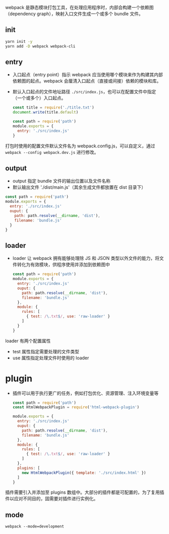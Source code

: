 webpack 是静态模块打包工具，在处理应用程序时，内部会构建一个依赖图（dependency graph），映射入口文件生成一个或多个 bundle 文件。

## init

```bash
yarn init -y
yarn add -D webpack webpack-cli
```

## entry

- 入口起点（entry point）指示 webpack 应当使用哪个模块来作为构建其内部依赖图的起点。webpack 会厘清入口起点（直接或间接）依赖的模块和库。
- 默认入口起点的文件地址路径 `./src/index.js`，也可以在配置文件中指定（一个或多个）入口起点。

  ```javascript
  const title = require('./title.txt')
  document.write(title.default)
  ```

  ```javascript
  const path = require('path')
  module.exports = {
    entry: './src/index.js'
  }
  ```

打包时使用的配置文件默认文件名为 webpack.config.js，可以自定义，通过 `webpack --config webpack.dev.js` 进行修改。

## output

- output 指定 bundle 文件的输出位置以及文件名称
- 默认输出文件 './dist/main.js'（其余生成文件都放置在 dist 目录下）

```javascript
const path = require('path')
module.exports = {
  entry: './src/index.js'
  ouput: {
    path: path.resolve(__dirname, 'dist'),
    filename: 'bundle.js'
  }
}
```

## loader

- loader 让 webpack 拥有能够处理除 JS 和 JSON 类型以外文件的能力，将文件转化为有效模块，供程序使用并添加到依赖图中

  ```javascript
  const path = require('path')
  module.exports = {
    entry: './src/index.js'
    ouput: {
      path: path.resolve(__dirname, 'dist'),
      filename: 'bundle.js'
    },
    module: {
      rules: [
        { test: /\.txt$/, use: 'raw-loader' }
      ]
    }
  }
  ```

loader 有两个配置属性
  + test 属性指定需要处理的文件类型
  + use 属性指定处理文件时使用的 loader

# plugin

- 插件可以用于执行更广的任务，例如打包优化、资源管理、注入环境变量等


  ```javascript
  const path = require('path')
  const HtmlWebpackPlugin = require('html-webpack-plugin')

  module.exports = {
    entry: './src/index.js'
    ouput: {
      path: path.resolve(__dirname, 'dist'),
      filename: 'bundle.js'
    },
    module: {
      rules: [
        { test: /\.txt$/, use: 'raw-loader' }
      ]
    },
    plugins: [
      new HtmlWebpackPlugin({ template: './src/index.html' })
    ]
  }
  ```

插件需要引入并添加至 plugins 数组中。大部分的插件都是可配置的，为了复用插件以应对不同目的，固需要对插件进行实例化。

## mode

`webpack --mode=development`